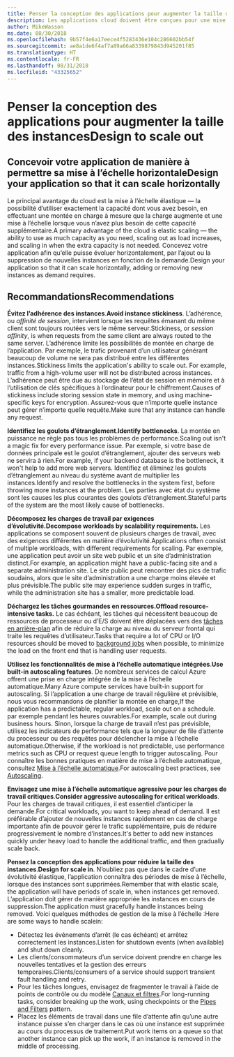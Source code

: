 ```yaml
---
title: Penser la conception des applications pour augmenter la taille des instances
description: Les applications cloud doivent être conçues pour une mise à l’échelle horizontale.
author: MikeWasson
ms.date: 08/30/2018
ms.openlocfilehash: 9b57f4e6a17eece4f5283436e104c286602bb54f
ms.sourcegitcommit: ae8a1de6f4af7a89a66a8339879843d945201f85
ms.translationtype: HT
ms.contentlocale: fr-FR
ms.lasthandoff: 08/31/2018
ms.locfileid: "43325652"
---
```

# <a name="design-to-scale-out"></a><span data-ttu-id="22da4-103">Penser la conception des applications pour augmenter la taille des instances</span><span class="sxs-lookup"><span data-stu-id="22da4-103">Design to scale out</span></span>

## <a name="design-your-application-so-that-it-can-scale-horizontally"></a><span data-ttu-id="22da4-104">Concevoir votre application de manière à permettre sa mise à l’échelle horizontale</span><span class="sxs-lookup"><span data-stu-id="22da4-104">Design your application so that it can scale horizontally</span></span>

<span data-ttu-id="22da4-105">Le principal avantage du cloud est la mise à l’échelle élastique &mdash; la possibilité d’utiliser exactement la capacité dont vous avez besoin, en effectuant une montée en charge à mesure que la charge augmente et une mise à l’échelle lorsque vous n’avez plus besoin de cette capacité supplémentaire.</span><span class="sxs-lookup"><span data-stu-id="22da4-105">A primary advantage of the cloud is elastic scaling &mdash; the ability to use as much capacity as you need, scaling out as load increases, and scaling in when the extra capacity is not needed.</span></span> <span data-ttu-id="22da4-106">Concevez votre application afin qu’elle puisse évoluer horizontalement, par l’ajout ou la suppression de nouvelles instances en fonction de la demande.</span><span class="sxs-lookup"><span data-stu-id="22da4-106">Design your application so that it can scale horizontally, adding or removing new instances as demand requires.</span></span>

## <a name="recommendations"></a><span data-ttu-id="22da4-107">Recommandations</span><span class="sxs-lookup"><span data-stu-id="22da4-107">Recommendations</span></span>

<span data-ttu-id="22da4-108">**Évitez l’adhérence des instances**.</span><span class="sxs-lookup"><span data-stu-id="22da4-108">**Avoid instance stickiness**.</span></span> <span data-ttu-id="22da4-109">L’adhérence, ou *affinité de session*, intervient lorsque les requêtes émanant du même client sont toujours routées vers le même serveur.</span><span class="sxs-lookup"><span data-stu-id="22da4-109">Stickiness, or *session affinity*, is when requests from the same client are always routed to the same server.</span></span> <span data-ttu-id="22da4-110">L’adhérence limite les possibilités de montée en charge de l’application. Par exemple, le trafic provenant d’un utilisateur générant beaucoup de volume ne sera pas distribué entre les différentes instances.</span><span class="sxs-lookup"><span data-stu-id="22da4-110">Stickiness limits the application's ability to scale out. For example, traffic from a high-volume user will not be distributed across instances.</span></span> <span data-ttu-id="22da4-111">L’adhérence peut être due au stockage de l’état de session en mémoire et à l’utilisation de clés spécifiques à l’ordinateur pour le chiffrement.</span><span class="sxs-lookup"><span data-stu-id="22da4-111">Causes of stickiness include storing session state in memory, and using machine-specific keys for encryption.</span></span> <span data-ttu-id="22da4-112">Assurez-vous que n’importe quelle instance peut gérer n’importe quelle requête.</span><span class="sxs-lookup"><span data-stu-id="22da4-112">Make sure that any instance can handle any request.</span></span> 

<span data-ttu-id="22da4-113">**Identifiez les goulots d’étranglement**.</span><span class="sxs-lookup"><span data-stu-id="22da4-113">**Identify bottlenecks**.</span></span> <span data-ttu-id="22da4-114">La montée en puissance ne règle pas tous les problèmes de performance.</span><span class="sxs-lookup"><span data-stu-id="22da4-114">Scaling out isn't a magic fix for every performance issue.</span></span> <span data-ttu-id="22da4-115">Par exemple, si votre base de données principale est le goulot d’étranglement, ajouter des serveurs web ne servira à rien.</span><span class="sxs-lookup"><span data-stu-id="22da4-115">For example, if your backend database is the bottleneck, it won't help to add more web servers.</span></span> <span data-ttu-id="22da4-116">Identifiez et éliminez les goulots d’étranglement au niveau du système avant de multiplier les instances.</span><span class="sxs-lookup"><span data-stu-id="22da4-116">Identify and resolve the bottlenecks in the system first, before throwing more instances at the problem.</span></span> <span data-ttu-id="22da4-117">Les parties avec état du système sont les causes les plus courantes des goulots d’étranglement.</span><span class="sxs-lookup"><span data-stu-id="22da4-117">Stateful parts of the system are the most likely cause of bottlenecks.</span></span> 

<span data-ttu-id="22da4-118">**Décomposez les charges de travail par exigences d’évolutivité.**</span><span class="sxs-lookup"><span data-stu-id="22da4-118">**Decompose workloads by scalability requirements.**</span></span>  <span data-ttu-id="22da4-119">Les applications se composent souvent de plusieurs charges de travail, avec des exigences différentes en matière d’évolutivité.</span><span class="sxs-lookup"><span data-stu-id="22da4-119">Applications often consist of multiple workloads, with different requirements for scaling.</span></span> <span data-ttu-id="22da4-120">Par exemple, une application peut avoir un site web public et un site d’administration distinct.</span><span class="sxs-lookup"><span data-stu-id="22da4-120">For example, an application might have a public-facing site and a separate administration site.</span></span> <span data-ttu-id="22da4-121">Le site public peut rencontrer des pics de trafic soudains, alors que le site d’administration a une charge moins élevée et plus prévisible.</span><span class="sxs-lookup"><span data-stu-id="22da4-121">The public site may experience sudden surges in traffic, while the administration site has a smaller, more predictable load.</span></span> 

<span data-ttu-id="22da4-122">**Déchargez les tâches gourmandes en ressources.**</span><span class="sxs-lookup"><span data-stu-id="22da4-122">**Offload resource-intensive tasks.**</span></span> <span data-ttu-id="22da4-123">Le cas échéant, les tâches qui nécessitent beaucoup de ressources de processeur ou d’E/S doivent être déplacées vers des [tâches en arrière-plan][background-jobs] afin de réduire la charge au niveau du serveur frontal qui traite les requêtes d’utilisateur.</span><span class="sxs-lookup"><span data-stu-id="22da4-123">Tasks that require a lot of CPU or I/O resources should be moved to [background jobs][background-jobs] when possible, to minimize the load on the front end that is handling user requests.</span></span>

<span data-ttu-id="22da4-124">**Utilisez les fonctionnalités de mise à l’échelle automatique intégrées**.</span><span class="sxs-lookup"><span data-stu-id="22da4-124">**Use built-in autoscaling features**.</span></span> <span data-ttu-id="22da4-125">De nombreux services de calcul Azure offrent une prise en charge intégrée de la mise à l’échelle automatique.</span><span class="sxs-lookup"><span data-stu-id="22da4-125">Many Azure compute services have built-in support for autoscaling.</span></span> <span data-ttu-id="22da4-126">Si l’application a une charge de travail régulière et prévisible, nous vous recommandons de planifier la montée en charge,</span><span class="sxs-lookup"><span data-stu-id="22da4-126">If the application has a predictable, regular workload, scale out on a schedule.</span></span> <span data-ttu-id="22da4-127">par exemple pendant les heures ouvrables.</span><span class="sxs-lookup"><span data-stu-id="22da4-127">For example, scale out during business hours.</span></span> <span data-ttu-id="22da4-128">Sinon, lorsque la charge de travail n’est pas prévisible, utilisez les indicateurs de performance tels que la longueur de file d’attente du processeur ou des requêtes pour déclencher la mise à l’échelle automatique.</span><span class="sxs-lookup"><span data-stu-id="22da4-128">Otherwise, if the workload is not predictable, use performance metrics such as CPU or request queue length to trigger autoscaling.</span></span> <span data-ttu-id="22da4-129">Pour connaître les bonnes pratiques en matière de mise à l’échelle automatique, consultez [Mise à l’échelle automatique][autoscaling].</span><span class="sxs-lookup"><span data-stu-id="22da4-129">For autoscaling best practices, see [Autoscaling][autoscaling].</span></span>

<span data-ttu-id="22da4-130">**Envisagez une mise à l’échelle automatique agressive pour les charges de travail critiques**.</span><span class="sxs-lookup"><span data-stu-id="22da4-130">**Consider aggressive autoscaling for critical workloads**.</span></span> <span data-ttu-id="22da4-131">Pour les charges de travail critiques, il est essentiel d’anticiper la demande.</span><span class="sxs-lookup"><span data-stu-id="22da4-131">For critical workloads, you want to keep ahead of demand.</span></span> <span data-ttu-id="22da4-132">Il est préférable d’ajouter de nouvelles instances rapidement en cas de charge importante afin de pouvoir gérer le trafic supplémentaire, puis de réduire progressivement le nombre d’instances.</span><span class="sxs-lookup"><span data-stu-id="22da4-132">It's better to add new instances quickly under heavy load to handle the additional traffic, and then gradually scale back.</span></span>

<span data-ttu-id="22da4-133">**Pensez la conception des applications pour réduire la taille des instances**.</span><span class="sxs-lookup"><span data-stu-id="22da4-133">**Design for scale in**.</span></span>  <span data-ttu-id="22da4-134">N’oubliez pas que dans le cadre d’une évolutivité élastique, l’application connaîtra des périodes de mise à l’échelle, lorsque des instances sont supprimées.</span><span class="sxs-lookup"><span data-stu-id="22da4-134">Remember that with elastic scale, the application will have periods of scale in, when instances get removed.</span></span> <span data-ttu-id="22da4-135">L’application doit gérer de manière appropriée les instances en cours de suppression.</span><span class="sxs-lookup"><span data-stu-id="22da4-135">The application must gracefully handle instances being removed.</span></span> <span data-ttu-id="22da4-136">Voici quelques méthodes de gestion de la mise à l’échelle :</span><span class="sxs-lookup"><span data-stu-id="22da4-136">Here are some ways to handle scalein:</span></span>

- <span data-ttu-id="22da4-137">Détectez les événements d’arrêt (le cas échéant) et arrêtez correctement les instances.</span><span class="sxs-lookup"><span data-stu-id="22da4-137">Listen for shutdown events (when available) and shut down cleanly.</span></span> 
- <span data-ttu-id="22da4-138">Les clients/consommateurs d’un service doivent prendre en charge les nouvelles tentatives et la gestion des erreurs temporaires.</span><span class="sxs-lookup"><span data-stu-id="22da4-138">Clients/consumers of a service should support transient fault handling and retry.</span></span> 
- <span data-ttu-id="22da4-139">Pour les tâches longues, envisagez de fragmenter le travail à l’aide de points de contrôle ou du modèle [Canaux et filtres][pipes-filters-pattern].</span><span class="sxs-lookup"><span data-stu-id="22da4-139">For long-running tasks, consider breaking up the work, using checkpoints or the [Pipes and Filters][pipes-filters-pattern] pattern.</span></span> 
- <span data-ttu-id="22da4-140">Placez les éléments de travail dans une file d’attente afin qu’une autre instance puisse s’en charger dans le cas où une instance est supprimée au cours du processus de traitement.</span><span class="sxs-lookup"><span data-stu-id="22da4-140">Put work items on a queue so that another instance can pick up the work, if an instance is removed in the middle of processing.</span></span> 


<!-- links -->

[autoscaling]: ../../best-practices/auto-scaling.md
[background-jobs]: ../../best-practices/background-jobs.md
[pipes-filters-pattern]: ../../patterns/pipes-and-filters.md
